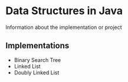 # Data Structures in Java

Information about the implementation or project

## Implementations

- Binary Search Tree
- Linked List
- Doubly Linked List
